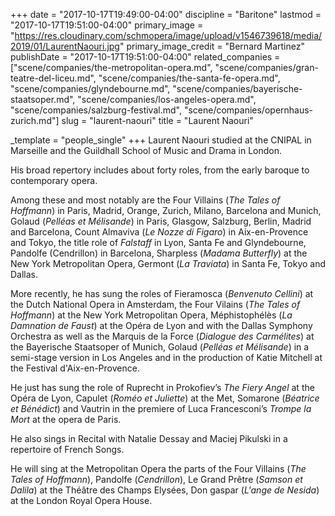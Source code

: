+++
date = "2017-10-17T19:49:00-04:00"
discipline = "Baritone"
lastmod = "2017-10-17T19:51:00-04:00"
primary_image = "https://res.cloudinary.com/schmopera/image/upload/v1546739618/media/2019/01/LaurentNaouri.jpg"
primary_image_credit = "Bernard Martinez"
publishDate = "2017-10-17T19:51:00-04:00"
related_companies = ["scene/companies/the-metropolitan-opera.md", "scene/companies/gran-teatre-del-liceu.md", "scene/companies/the-santa-fe-opera.md", "scene/companies/glyndebourne.md", "scene/companies/bayerische-staatsoper.md", "scene/companies/los-angeles-opera.md", "scene/companies/salzburg-festival.md", "scene/companies/opernhaus-zurich.md"]
slug = "laurent-naouri"
title = "Laurent Naouri"

_template = "people_single"
+++
Laurent Naouri studied at the CNIPAL in Marseille and the Guildhall School of Music and Drama in London.

His broad repertory includes about forty roles, from the early baroque to contemporary opera.
 
Among these and most notably are the Four Villains (*The Tales of Hoffmann*) in Paris, Madrid, Orange, Zurich, Milano, Barcelona and Munich, Golaud (*Pelléas et Mélisande*) in Paris, Glasgow, Salzburg, Berlin, Madrid and Barcelona, Count Almaviva (*Le Nozze di Figaro*) in Aix-en-Provence and Tokyo, the title role of *Falstaff* in Lyon, Santa Fe and Glyndebourne, Pandolfe (Cendrillon) in Barcelona, Sharpless (*Madama Butterfly*) at the New York Metropolitan Opera, Germont (*La Traviata*) in Santa Fe, Tokyo and Dallas.
 
More recently, he has sung the roles of Fieramosca (*Benvenuto Cellini*) at the Dutch National Opera in Amsterdam, the Four Vilains (*The Tales of Hoffmann*) at the New York Metropolitan Opera, Méphistophélès (*La Damnation de Faust*) at the Opéra de Lyon and with the Dallas Symphony Orchestra as well as the Marquis de la Force (*Dialogue des Carmélites*) at the Bayerische Staatsoper of Munich, Golaud (*Pelléas et Mélisande*) in a semi-stage version in Los Angeles and in the production of Katie Mitchell at the Festival d'Aix-en-Provence.

He just has sung the role of Ruprecht in Prokofiev’s *The Fiery Angel* at the Opéra de Lyon, Capulet (*Roméo et Juliette*) at the Met, Somarone (*Béatrice et Bénédict*) and Vautrin in the premiere of Luca Francesconi’s *Trompe la Mort* at the opera de Paris.
 
He also sings in Recital with Natalie Dessay and Maciej Pikulski in a repertoire of French Songs.

He will sing at the Metropolitan Opera the parts of the Four Villains (*The Tales of Hoffmann*), Pandolfe (*Cendrillon*), Le Grand Prêtre (*Samson et Dalila*) at the Théâtre des Champs Elysées, Don gaspar (*L'ange de Nesida*) at the London Royal Opera House.